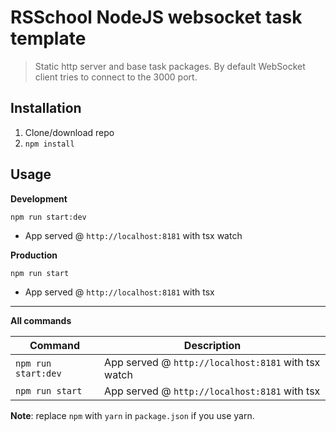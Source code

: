 # RSSchool NodeJS websocket task template
> Static http server and base task packages. 
> By default WebSocket client tries to connect to the 3000 port.

## Installation
1. Clone/download repo
2. `npm install`

## Usage
**Development**

`npm run start:dev`

* App served @ `http://localhost:8181` with tsx watch

**Production**

`npm run start`

* App served @ `http://localhost:8181` with tsx

---

**All commands**

Command | Description
--- | ---
`npm run start:dev` | App served @ `http://localhost:8181` with tsx watch
`npm run start` | App served @ `http://localhost:8181` with tsx

**Note**: replace `npm` with `yarn` in `package.json` if you use yarn.
